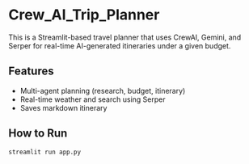 # Crew_AI_Trip_Planner


This is a Streamlit-based travel planner that uses CrewAI, Gemini, and Serper for real-time AI-generated itineraries under a given budget.

## Features
- Multi-agent planning (research, budget, itinerary)
- Real-time weather and search using Serper
- Saves markdown itinerary

## How to Run

```bash
streamlit run app.py
